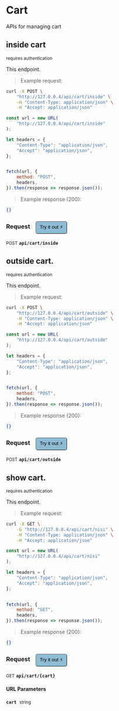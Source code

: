 # Cart

APIs for managing  cart

## inside cart

<small class="badge badge-darkred">requires authentication</small>

This endpoint.

> Example request:

```bash
curl -X POST \
    "http://127.0.0.4/api/cart/inside" \
    -H "Content-Type: application/json" \
    -H "Accept: application/json"
```

```javascript
const url = new URL(
    "http://127.0.0.4/api/cart/inside"
);

let headers = {
    "Content-Type": "application/json",
    "Accept": "application/json",
};


fetch(url, {
    method: "POST",
    headers,
}).then(response => response.json());
```


> Example response (200):

```json
{}
```
<div id="execution-results-POSTapi-cart-inside" hidden>
    <blockquote>Received response<span id="execution-response-status-POSTapi-cart-inside"></span>:</blockquote>
    <pre class="json"><code id="execution-response-content-POSTapi-cart-inside"></code></pre>
</div>
<div id="execution-error-POSTapi-cart-inside" hidden>
    <blockquote>Request failed with error:</blockquote>
    <pre><code id="execution-error-message-POSTapi-cart-inside"></code></pre>
</div>
<form id="form-POSTapi-cart-inside" data-method="POST" data-path="api/cart/inside" data-authed="1" data-hasfiles="0" data-headers='{"Content-Type":"application\/json","Accept":"application\/json"}' onsubmit="event.preventDefault(); executeTryOut('POSTapi-cart-inside', this);">
<h3>
    Request&nbsp;&nbsp;&nbsp;
        <button type="button" style="background-color: #8fbcd4; padding: 5px 10px; border-radius: 5px; border-width: thin;" id="btn-tryout-POSTapi-cart-inside" onclick="tryItOut('POSTapi-cart-inside');">Try it out ⚡</button>
    <button type="button" style="background-color: #c97a7e; padding: 5px 10px; border-radius: 5px; border-width: thin;" id="btn-canceltryout-POSTapi-cart-inside" onclick="cancelTryOut('POSTapi-cart-inside');" hidden>Cancel</button>&nbsp;&nbsp;
    <button type="submit" style="background-color: #6ac174; padding: 5px 10px; border-radius: 5px; border-width: thin;" id="btn-executetryout-POSTapi-cart-inside" hidden>Send Request 💥</button>
    </h3>
<p>
<small class="badge badge-black">POST</small>
 <b><code>api/cart/inside</code></b>
</p>
<p>
<label id="auth-POSTapi-cart-inside" hidden>Authorization header: <b><code>Bearer </code></b><input type="text" name="Authorization" data-prefix="Bearer " data-endpoint="POSTapi-cart-inside" data-component="header"></label>
</p>
</form>


## outside cart.

<small class="badge badge-darkred">requires authentication</small>

This endpoint.

> Example request:

```bash
curl -X POST \
    "http://127.0.0.4/api/cart/outside" \
    -H "Content-Type: application/json" \
    -H "Accept: application/json"
```

```javascript
const url = new URL(
    "http://127.0.0.4/api/cart/outside"
);

let headers = {
    "Content-Type": "application/json",
    "Accept": "application/json",
};


fetch(url, {
    method: "POST",
    headers,
}).then(response => response.json());
```


> Example response (200):

```json
{}
```
<div id="execution-results-POSTapi-cart-outside" hidden>
    <blockquote>Received response<span id="execution-response-status-POSTapi-cart-outside"></span>:</blockquote>
    <pre class="json"><code id="execution-response-content-POSTapi-cart-outside"></code></pre>
</div>
<div id="execution-error-POSTapi-cart-outside" hidden>
    <blockquote>Request failed with error:</blockquote>
    <pre><code id="execution-error-message-POSTapi-cart-outside"></code></pre>
</div>
<form id="form-POSTapi-cart-outside" data-method="POST" data-path="api/cart/outside" data-authed="1" data-hasfiles="0" data-headers='{"Content-Type":"application\/json","Accept":"application\/json"}' onsubmit="event.preventDefault(); executeTryOut('POSTapi-cart-outside', this);">
<h3>
    Request&nbsp;&nbsp;&nbsp;
        <button type="button" style="background-color: #8fbcd4; padding: 5px 10px; border-radius: 5px; border-width: thin;" id="btn-tryout-POSTapi-cart-outside" onclick="tryItOut('POSTapi-cart-outside');">Try it out ⚡</button>
    <button type="button" style="background-color: #c97a7e; padding: 5px 10px; border-radius: 5px; border-width: thin;" id="btn-canceltryout-POSTapi-cart-outside" onclick="cancelTryOut('POSTapi-cart-outside');" hidden>Cancel</button>&nbsp;&nbsp;
    <button type="submit" style="background-color: #6ac174; padding: 5px 10px; border-radius: 5px; border-width: thin;" id="btn-executetryout-POSTapi-cart-outside" hidden>Send Request 💥</button>
    </h3>
<p>
<small class="badge badge-black">POST</small>
 <b><code>api/cart/outside</code></b>
</p>
<p>
<label id="auth-POSTapi-cart-outside" hidden>Authorization header: <b><code>Bearer </code></b><input type="text" name="Authorization" data-prefix="Bearer " data-endpoint="POSTapi-cart-outside" data-component="header"></label>
</p>
</form>


## show cart.

<small class="badge badge-darkred">requires authentication</small>

This endpoint.

> Example request:

```bash
curl -X GET \
    -G "http://127.0.0.4/api/cart/nisi" \
    -H "Content-Type: application/json" \
    -H "Accept: application/json"
```

```javascript
const url = new URL(
    "http://127.0.0.4/api/cart/nisi"
);

let headers = {
    "Content-Type": "application/json",
    "Accept": "application/json",
};


fetch(url, {
    method: "GET",
    headers,
}).then(response => response.json());
```


> Example response (200):

```json
{}
```
<div id="execution-results-GETapi-cart--cart-" hidden>
    <blockquote>Received response<span id="execution-response-status-GETapi-cart--cart-"></span>:</blockquote>
    <pre class="json"><code id="execution-response-content-GETapi-cart--cart-"></code></pre>
</div>
<div id="execution-error-GETapi-cart--cart-" hidden>
    <blockquote>Request failed with error:</blockquote>
    <pre><code id="execution-error-message-GETapi-cart--cart-"></code></pre>
</div>
<form id="form-GETapi-cart--cart-" data-method="GET" data-path="api/cart/{cart}" data-authed="1" data-hasfiles="0" data-headers='{"Content-Type":"application\/json","Accept":"application\/json"}' onsubmit="event.preventDefault(); executeTryOut('GETapi-cart--cart-', this);">
<h3>
    Request&nbsp;&nbsp;&nbsp;
        <button type="button" style="background-color: #8fbcd4; padding: 5px 10px; border-radius: 5px; border-width: thin;" id="btn-tryout-GETapi-cart--cart-" onclick="tryItOut('GETapi-cart--cart-');">Try it out ⚡</button>
    <button type="button" style="background-color: #c97a7e; padding: 5px 10px; border-radius: 5px; border-width: thin;" id="btn-canceltryout-GETapi-cart--cart-" onclick="cancelTryOut('GETapi-cart--cart-');" hidden>Cancel</button>&nbsp;&nbsp;
    <button type="submit" style="background-color: #6ac174; padding: 5px 10px; border-radius: 5px; border-width: thin;" id="btn-executetryout-GETapi-cart--cart-" hidden>Send Request 💥</button>
    </h3>
<p>
<small class="badge badge-green">GET</small>
 <b><code>api/cart/{cart}</code></b>
</p>
<p>
<label id="auth-GETapi-cart--cart-" hidden>Authorization header: <b><code>Bearer </code></b><input type="text" name="Authorization" data-prefix="Bearer " data-endpoint="GETapi-cart--cart-" data-component="header"></label>
</p>
<h4 class="fancy-heading-panel"><b>URL Parameters</b></h4>
<p>
<b><code>cart</code></b>&nbsp;&nbsp;<small>string</small>  &nbsp;
<input type="text" name="cart" data-endpoint="GETapi-cart--cart-" data-component="url" required  hidden>
<br>
</p>
</form>



